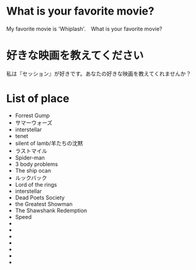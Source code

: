# What is your favorite movie?
My favorite movie is 'Whiplash'.　What is your favorite movie?

# 好きな映画を教えてください
私は『セッション』が好きです。あなたの好きな映画を教えてくれませんか？

# List of place
- Forrest Gump
- サマーウォーズ
- interstellar
- tenet
- silent of lamb/羊たちの沈黙
- ラストマイル
- Spider-man
- 3 body problems
- The ship ocan
- ルックバック
- Lord of the rings
- interstellar 
- Dead Poets Society
- the Greatest Showman
- The Shawshank Redemption
- Speed
-
-
-
-
-
-
-

